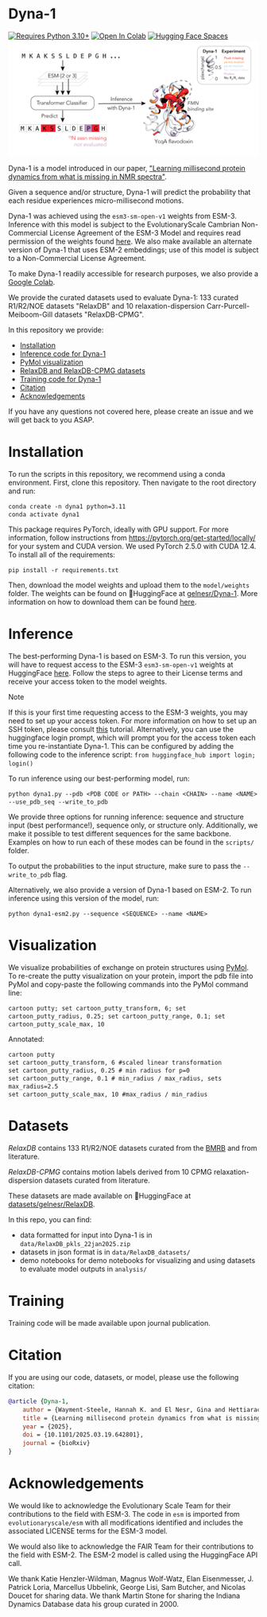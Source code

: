 # Dyna-1
[![Requires Python 3.10+](https://img.shields.io/badge/Python-3.10+-blue.svg?logo=python&logoColor=white)](https://python.org/downloads)
[![Open In Colab](https://colab.research.google.com/assets/colab-badge.svg)](https://colab.research.google.com/github/WaymentSteeleLab/Dyna-1/blob/main/colab/Dyna_1.ipynb)
[![Hugging Face Spaces](https://img.shields.io/badge/%F0%9F%A4%97%20Hugging%20Face-Spaces-blue)](https://huggingface.co/spaces/gelnesr/Dyna-1)
![image](assets/dyna1.png)

Dyna-1 is a model introduced in our paper, ["Learning millisecond protein dynamics from what is missing in NMR spectra"](https://www.biorxiv.org/content/10.1101/2025.03.19.642801v1).

Given a sequence and/or structure, Dyna-1 will predict the probability that each residue experiences micro-millisecond motions.

Dyna-1 was achieved using the `esm3-sm-open-v1` weights from ESM-3. Inference with this model is subject to the EvolutionaryScale Cambrian Non-Commercial License Agreement of the ESM-3 Model and requires read permission of the weights found [here](https://huggingface.co/EvolutionaryScale/esm3-sm-open-v1). We also make available an alternate version of Dyna-1 that uses ESM-2 embeddings; use of this model is subject to a Non-Commercial License Agreement. 

To make Dyna-1 readily accessible for research purposes, we also provide a [Google Colab](https://colab.research.google.com/github/WaymentSteeleLab/Dyna-1/blob/main/colab/Dyna_1.ipynb).

We provide the curated datasets used to evaluate Dyna-1: 133 curated R1/R2/NOE datasets "RelaxDB" and 10 relaxation-dispersion Carr-Purcell-Meiboom-Gill datasets "RelaxDB-CPMG". 

In this repository we provide:
* [Installation](#installation)
* [Inference code for Dyna-1](#inference)
* [PyMol visualization](#visualization)
* [RelaxDB and RelaxDB-CPMG datasets](#datasets)
* [Training code for Dyna-1](#training)
* [Citation](#citation)
* [Acknowledgements](#acknowledgement)

If you have any questions not covered here, please create an issue and we will get back to you ASAP.

# Installation 
To run the scripts in this repository, we recommend using a conda environment. First, clone this repository. Then navigate to the root directory and run:
```
conda create -n dyna1 python=3.11
conda activate dyna1
```
This package requires PyTorch, ideally with GPU support. For more information, follow instructions from https://pytorch.org/get-started/locally/ for your system and CUDA version. We used PyTorch 2.5.0 with CUDA 12.4. To install all of the requirements:
```
pip install -r requirements.txt
```
Then, download the model weights and upload them to the `model/weights` folder. The weights can be found on 🤗HuggingFace at <a href='https://huggingface.co/gelnesr/Dyna-1'>gelnesr/Dyna-1</a>. More information on how to download them can be found <a href='https://github.com/gelnesr/Dyna-1-public/blob/main/model/weights/README.md'>here</a>. 

# Inference

The best-performing Dyna-1 is based on ESM-3. To run this version, you will have to request access to the ESM-3 `esm3-sm-open-v1` weights at HuggingFace [here](https://huggingface.co/EvolutionaryScale/esm3-sm-open-v1). Follow the steps to agree to their License terms and receive your access token to the model weights. 

> [!NOTE]
> If this is your first time requesting access to the ESM-3 weights, you may need to set up your access token. For more information on how to set up an SSH token, please consult <a href='https://huggingface.co/docs/hub/en/security-git-ssh'>this</a> tutorial. Alternatively, you can use the huggingface login prompt, which will prompt you for the access token each time you re-instantiate Dyna-1. This can be configured by adding the following code to the inference script: `from huggingface_hub import login; login()` 

To run inference using our best-performing model, run:

```
python dyna1.py --pdb <PDB CODE or PATH> --chain <CHAIN> --name <NAME> --use_pdb_seq --write_to_pdb
```

We provide three options for running inference: sequence and structure input (best performance!), sequence only, or structure only. Additionally, we make it possible to test different sequences for the same backbone. Examples on how to run each of these modes can be found in the `scripts/` folder. 

To output the probabilities to the input structure, make sure to pass the `--write_to_pdb` flag.

Alternatively, we also provide a version of Dyna-1 based on ESM-2. To run inference using this version of the model, run:

```
python dyna1-esm2.py --sequence <SEQUENCE> --name <NAME>
```

# Visualization

We visualize probabilities of exchange on protein structures using [PyMol](https://www.pymol.org). To re-create the putty visualization on your protein, import the pdb file into PyMol and copy-paste the following commands into the PyMol command line:

```
cartoon putty; set cartoon_putty_transform, 6; set cartoon_putty_radius, 0.25; set cartoon_putty_range, 0.1; set cartoon_putty_scale_max, 10
```

Annotated:
```
cartoon putty
set cartoon_putty_transform, 6 #scaled linear transformation
set cartoon_putty_radius, 0.25 # min radius for p=0
set cartoon_putty_range, 0.1 # min_radius / max_radius, sets max_radius=2.5
set cartoon_putty_scale_max, 10 #max_radius / min_radius
```

# Datasets

*RelaxDB* contains 133 R1/R2/NOE datasets curated from the [BMRB](https://bmrb.io/) and from literature.

*RelaxDB-CPMG* contains motion labels derived from 10 CPMG relaxation-dispersion datasets curated from literature.

These datasets are made available on 🤗HuggingFace at <a href='https://huggingface.co/datasets/gelnesr/RelaxDB'>datasets/gelnesr/RelaxDB</a>.

In this repo, you can find: 
- data formatted for input into Dyna-1 is in `data/RelaxDB_pkls_22jan2025.zip`
- datasets in json format is in `data/RelaxDB_datasets/`
- demo notebooks for demo notebooks for visualizing and using datasets to evaluate model outputs in `analysis/`

# Training

Training code will be made available upon journal publication.

# Citation

If you are using our code, datasets, or model, please use the following citation:
```bibtex
@article {Dyna-1,
    author = {Wayment-Steele, Hannah K. and El Nesr, Gina and Hettiarachchi, Ramith and Kariyawasam, Hasindu and Ovchinnikov, Sergey and Kern, Dorothee},
    title = {Learning millisecond protein dynamics from what is missing in NMR spectra},
    year = {2025},
    doi = {10.1101/2025.03.19.642801},
    journal = {bioRxiv}
}
```
# Acknowledgements

We would like to acknowledge the Evolutionary Scale Team for their contributions to the field with ESM-3. The code in `esm` is imported from `evolutionaryscale/esm` with all modifications identified and includes the associated LICENSE terms for the ESM-3 model.

We would also like to acknowledge the FAIR Team for their contributions to the field with ESM-2. The ESM-2 model is called using the HuggingFace API call.

We thank Katie Henzler-Wildman, Magnus Wolf-Watz, Elan Eisenmesser, J. Patrick Loria, Marcellus Ubbelink, George Lisi, Sam Butcher, and Nicolas Doucet for sharing data. We thank Martin Stone for sharing the Indiana Dynamics Database data his group curated in 2000.
